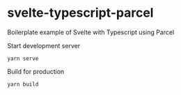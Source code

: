 # svelte-typescript-parcel

Boilerplate example of Svelte with Typescript using Parcel

Start development server
```
yarn serve
```

Build for production
```
yarn build
```
